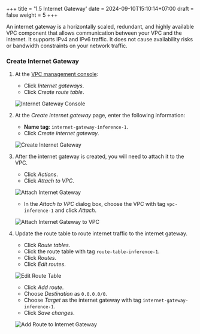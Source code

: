 +++
title = '1.5 Internet Gateway'
date = 2024-09-10T15:10:14+07:00
draft = false
weight = 5
+++

An internet gateway is a horizontally scaled, redundant, and highly available VPC component that allows 
communication between your VPC and the internet. It supports IPv4 and IPv6 traffic. It does not cause 
availability risks or bandwidth constraints on your network traffic.

### Create Internet Gateway
1. At the [VPC management console](https://console.aws.amazon.com/vpc/home):
    - Click *Internet gateways*.
    - Click *Create route table*.
    
    ![Internet Gateway Console](/images/1-vpc-in-aws/img-14.png)

2. At the *Create internet gateway* page, enter the following information:
    - **Name tag**: `internet-gateway-inference-1`.
    - Click *Create internet gateway*.

    ![Create Internet Gateway](/images/1-vpc-in-aws/img-15.png)

3. After the internet gateway is created, you will need to attach it to the VPC.
   - Click *Actions*.
   - Click *Attach to VPC*.
   
   ![Attach Internet Gateway](/images/1-vpc-in-aws/img-16.png)

   - In the *Attach to VPC* dialog box, choose the VPC with tag `vpc-inference-1` and click *Attach*.

   ![Attach Internet Gateway to VPC](/images/1-vpc-in-aws/img-17.png)

4. Update the route table to route internet traffic to the internet gateway.
    - Click *Route tables*.
    - Click the route table with tag `route-table-inference-1`.
    - Click *Routes*.
    - Click *Edit routes*.

    ![Edit Route Table](/images/1-vpc-in-aws/img-18.png)
    
    - Click *Add route*.
    - Choose *Destination* as `0.0.0.0/0`.
    - Choose *Target* as the internet gateway with tag `internet-gateway-inference-1`.
    - Click *Save changes*.

    ![Add Route to Internet Gateway](/images/1-vpc-in-aws/img-19.png)
